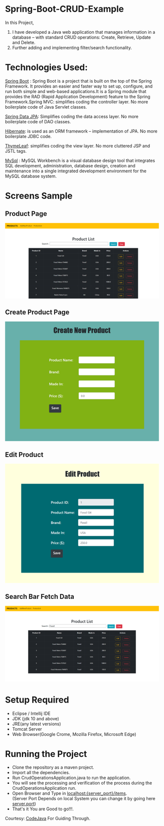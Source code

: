 # Spring-Boot-CRUD-Example
In this Project, 
1. I have developed a Java web application that manages information in a database – with standard CRUD operations: 
Create, Retrieve, Update and Delete. 
2. Further adding and implementing filter/search functionality.

# Technologies Used:

[Spring Boot](https://spring.io/projects/spring-boot) : Spring Boot is a project that is built on the top of the Spring 
Framework. It provides an easier and faster way to set up, configure, and run both simple and web-based applications.It is a Spring module that provides the 
RAD (Rapid Application Development) feature to the Spring Framework.Spring MVC: simplifies coding the controller layer. No more boilerplate code of Java Servlet classes.<br>

[Spring Data JPA](https://spring.io/projects/spring-data-jpa): Simplifies coding the data access layer. No more boilerplate code of DAO classes.<br>

[Hibernate](https://www.infoworld.com/article/3373652/java-persistence-with-jpa-and-hibernate-part-1-entities-and-relationships.html): is used as an ORM framework – implementation of JPA. No more boilerplate JDBC code.<br>

[ThymeLeaf](https://www.thymeleaf.org/): simplifies coding the view layer. No more cluttered JSP and JSTL tags.<br>

[MySql](https://www.mysql.com/products/workbench/) : MySQL Workbench is a visual database design tool that integrates SQL 
development, administration, database design, creation and maintenance into a single integrated development environment for the 
MySQL database system.

# Screens Sample

## Product Page
![Product Page](CrudOperations/src/main/resources/images/items.png)

## Create Product Page
![Product Page](CrudOperations/src/main/resources/images/createProduct.png)

## Edit Product
![Product Page](CrudOperations/src/main/resources/images/editProduct.png)

## Search Bar Fetch Data
![Product Page](CrudOperations/src/main/resources/images/searchBar.png)

# Setup Required
- Eclipse / Intellij IDE
- JDK (jdk 10 and above)
- JRE(any latest versions)
- Tomcat Server
- Web Browser(Google Crome, Mozilla Firefox, Microsoft Edge)

# Running the Project
- Clone the repository as a maven project.
- Import all the dependencies.
- Run CrudOperationsApplication.java to run the application.
- You will see the processing and verification of the process during the CrudOperationsApplication run.
- Open Browser and Type in [localhost:{server_port}/items](https://locallhost.com/). <br/>(Server Port Depends on local System you can change it by going here [server.port](https://github.com/modhtanmay/Stock-Trading-Management/blob/master/Share-Data/src/main/resources/application.properties))
- That's it You are Good to go!!!.



Courtesy: [CodeJava](https://www.codejava.net/) For Guiding Through.
